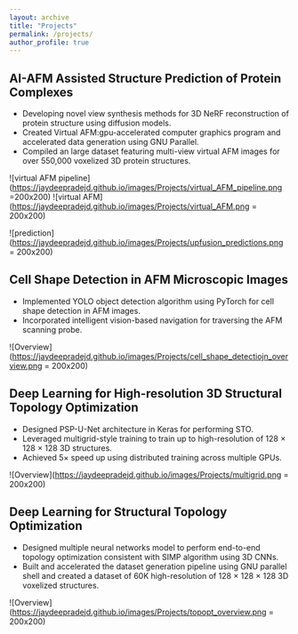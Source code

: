 ```yaml
---
layout: archive
title: "Projects"
permalink: /projects/
author_profile: true
---
```



## AI-AFM Assisted Structure Prediction of Protein Complexes
* Developing novel view synthesis methods for 3D NeRF reconstruction of protein structure using diffusion models.
* Created Virtual AFM:gpu-accelerated computer graphics program and accelerated data generation using GNU Parallel.
* Compiled an large dataset featuring multi-view virtual AFM images for over 550,000 voxelized 3D protein structures.

![virtual AFM pipeline](https://jaydeepradejd.github.io/images/Projects/virtual_AFM_pipeline.png =200x200) ![virtual AFM](https://jaydeepradejd.github.io/images/Projects/virtual_AFM.png = 200x200)

![prediction](https://jaydeepradejd.github.io/images/Projects/upfusion_predictions.png = 200x200)
## Cell Shape Detection in AFM Microscopic Images
* Implemented YOLO object detection algorithm using PyTorch for cell shape detection in AFM images.
* Incorporated intelligent vision-based navigation for traversing the AFM scanning probe.

![Overview](https://jaydeepradejd.github.io/images/Projects/cell_shape_detectiojn_overview.png = 200x200)

## Deep Learning for High-resolution 3D Structural Topology Optimization
* Designed PSP-U-Net architecture in Keras for performing STO.
* Leveraged multigrid-style training to train up to high-resolution of 128 × 128 × 128 3D structures.
* Achieved 5× speed up using distributed training across multiple GPUs.

![Overview](https://jaydeepradejd.github.io/images/Projects/multigrid.png = 200x200)

## Deep Learning for Structural Topology Optimization
* Designed multiple neural networks model to perform end-to-end topology optimization consistent with SIMP algorithm using 3D CNNs.
* Built and accelerated the dataset generation pipeline using GNU parallel shell and created a dataset of 60K high-resolution of 128 × 128 × 128 3D voxelized structures.

![Overview](https://jaydeepradejd.github.io/images/Projects/topopt_overview.png = 200x200)
